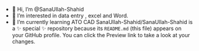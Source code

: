 - 👋 Hi, I’m @SanaUllah-Shahid
- 👀 I’m interested in data entry , excel and Word.
- 🌱 I’m currently learning ATO CAD
SanaUllah-Shahid/SanaUllah-Shahid is a ✨ special ✨ repository because its `README.md` (this file) appears on your GitHub profile.
You can click the Preview link to take a look at your changes.
